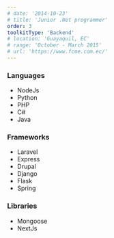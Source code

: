 ```yaml
---
# date: '2014-10-23'
# title: 'Junior .Net programmer'
order: 3
toolkitType: 'Backend'
# location: 'Guayaquil, EC'
# range: 'October - March 2015'
# url: 'https://www.fcme.com.ec/'
---
```


### Languages

- NodeJs
- Python
- PHP
- C#
- Java

### Frameworks

- Laravel
- Express
- Drupal
- Django
- Flask
- Spring

### Libraries

- Mongoose
- NextJs
